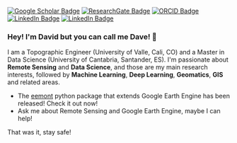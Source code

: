 [![Google Scholar Badge](https://img.shields.io/badge/Google-Scholar-red)](https://scholar.google.com/citations?user=-wTpOdsAAAAJ&hl=es&oi=ao)
[![ResearchGate Badge](https://img.shields.io/badge/Research-Gate-brightgreen)](https://www.researchgate.net/profile/David_Loaiza2)
[![ORCID Badge](https://img.shields.io/badge/ORCID-iD-green)](https://orcid.org/0000-0002-9010-3286)
[![LinkedIn Badge](https://img.shields.io/badge/Linked-In-blue)](https://www.linkedin.com/in/david-montero-loaiza/)
[![LinkedIn Badge](https://img.shields.io/twitter/follow/dmlmont?style=social)](https://twitter.com/dmlmont)

### Hey! I'm David but you can call me Dave! 👋

I am a Topographic Engineer (University of Valle, Cali, CO) and a Master in Data Science (University of Cantabria, Santander, ES). I'm passionate about **Remote Sensing** and **Data Science**, and those are my main research interests, followed by **Machine Learning**, **Deep Learning**, **Geomatics**, **GIS** and related areas.

- The [eemont](https://github.com/davemlz/eemont) python package that extends Google Earth Engine has been released! Check it out now!
- Ask me about Remote Sensing and Google Earth Engine, maybe I can help!

That was it, stay safe!
